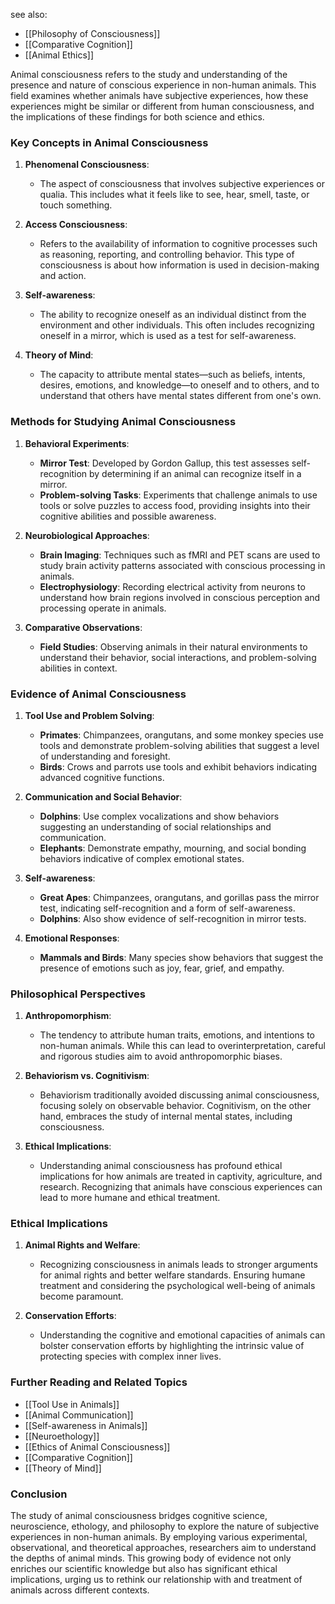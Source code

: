 see also:
- [[Philosophy of Consciousness]]
- [[Comparative Cognition]]
- [[Animal Ethics]]

Animal consciousness refers to the study and understanding of the presence and nature of conscious experience in non-human animals. This field examines whether animals have subjective experiences, how these experiences might be similar or different from human consciousness, and the implications of these findings for both science and ethics.

### Key Concepts in Animal Consciousness

1. **Phenomenal Consciousness**:
   - The aspect of consciousness that involves subjective experiences or qualia. This includes what it feels like to see, hear, smell, taste, or touch something.

2. **Access Consciousness**:
   - Refers to the availability of information to cognitive processes such as reasoning, reporting, and controlling behavior. This type of consciousness is about how information is used in decision-making and action.

3. **Self-awareness**:
   - The ability to recognize oneself as an individual distinct from the environment and other individuals. This often includes recognizing oneself in a mirror, which is used as a test for self-awareness.

4. **Theory of Mind**:
   - The capacity to attribute mental states—such as beliefs, intents, desires, emotions, and knowledge—to oneself and to others, and to understand that others have mental states different from one's own.

### Methods for Studying Animal Consciousness

1. **Behavioral Experiments**:
   - **Mirror Test**: Developed by Gordon Gallup, this test assesses self-recognition by determining if an animal can recognize itself in a mirror.
   - **Problem-solving Tasks**: Experiments that challenge animals to use tools or solve puzzles to access food, providing insights into their cognitive abilities and possible awareness.

2. **Neurobiological Approaches**:
   - **Brain Imaging**: Techniques such as fMRI and PET scans are used to study brain activity patterns associated with conscious processing in animals.
   - **Electrophysiology**: Recording electrical activity from neurons to understand how brain regions involved in conscious perception and processing operate in animals.

3. **Comparative Observations**:
   - **Field Studies**: Observing animals in their natural environments to understand their behavior, social interactions, and problem-solving abilities in context.

### Evidence of Animal Consciousness

1. **Tool Use and Problem Solving**:
   - **Primates**: Chimpanzees, orangutans, and some monkey species use tools and demonstrate problem-solving abilities that suggest a level of understanding and foresight.
   - **Birds**: Crows and parrots use tools and exhibit behaviors indicating advanced cognitive functions.

2. **Communication and Social Behavior**:
   - **Dolphins**: Use complex vocalizations and show behaviors suggesting an understanding of social relationships and communication.
   - **Elephants**: Demonstrate empathy, mourning, and social bonding behaviors indicative of complex emotional states.

3. **Self-awareness**:
   - **Great Apes**: Chimpanzees, orangutans, and gorillas pass the mirror test, indicating self-recognition and a form of self-awareness.
   - **Dolphins**: Also show evidence of self-recognition in mirror tests.

4. **Emotional Responses**:
   - **Mammals and Birds**: Many species show behaviors that suggest the presence of emotions such as joy, fear, grief, and empathy.

### Philosophical Perspectives

1. **Anthropomorphism**:
   - The tendency to attribute human traits, emotions, and intentions to non-human animals. While this can lead to overinterpretation, careful and rigorous studies aim to avoid anthropomorphic biases.

2. **Behaviorism vs. Cognitivism**:
   - Behaviorism traditionally avoided discussing animal consciousness, focusing solely on observable behavior. Cognitivism, on the other hand, embraces the study of internal mental states, including consciousness.

3. **Ethical Implications**:
   - Understanding animal consciousness has profound ethical implications for how animals are treated in captivity, agriculture, and research. Recognizing that animals have conscious experiences can lead to more humane and ethical treatment.

### Ethical Implications

1. **Animal Rights and Welfare**:
   - Recognizing consciousness in animals leads to stronger arguments for animal rights and better welfare standards. Ensuring humane treatment and considering the psychological well-being of animals become paramount.

2. **Conservation Efforts**:
   - Understanding the cognitive and emotional capacities of animals can bolster conservation efforts by highlighting the intrinsic value of protecting species with complex inner lives.

### Further Reading and Related Topics

- [[Tool Use in Animals]]
- [[Animal Communication]]
- [[Self-awareness in Animals]]
- [[Neuroethology]]
- [[Ethics of Animal Consciousness]]
- [[Comparative Cognition]]
- [[Theory of Mind]]

### Conclusion

The study of animal consciousness bridges cognitive science, neuroscience, ethology, and philosophy to explore the nature of subjective experiences in non-human animals. By employing various experimental, observational, and theoretical approaches, researchers aim to understand the depths of animal minds. This growing body of evidence not only enriches our scientific knowledge but also has significant ethical implications, urging us to rethink our relationship with and treatment of animals across different contexts.

